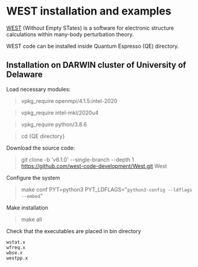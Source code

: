 # WEST installation and examples

[WEST](https://west-code.org) (Without Empty STates) is a software for electronic structure calculations within many-body perturbation theory.

WEST code can be installed inside Quantum Espresso (QE) directory.

## Installation on DARWIN cluster of University of Delaware

Load necessary modules:

> vpkg_require openmpi/4.1.5:intel-2020

> vpkg_require intel-mkl/2020u4

> vpkg_require python/3.8.6

> cd {QE directory}

Download the source code:
> git clone -b 'v6.1.0' --single-branch --depth 1 https://github.com/west-code-development/West.git West

Configure the system
> make conf PYT=python3 PYT_LDFLAGS="`python3-config --ldflags --embed`"

Make installation
> make all

Check that the executables are placed in bin directory

```
wstat.x
wfreq.x
wbse.x
westpp.x
```

